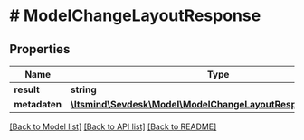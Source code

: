 # # ModelChangeLayoutResponse

## Properties

Name | Type | Description | Notes
------------ | ------------- | ------------- | -------------
**result** | **string** |  | [optional]
**metadaten** | [**\Itsmind\\Sevdesk\Model\ModelChangeLayoutResponseMetadaten**](ModelChangeLayoutResponseMetadaten.md) |  | [optional]

[[Back to Model list]](../../README.md#models) [[Back to API list]](../../README.md#endpoints) [[Back to README]](../../README.md)
